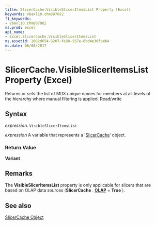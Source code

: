 ```yaml
---
title: SlicerCache.VisibleSlicerItemsList Property (Excel)
keywords: vbaxl10.chm897082
f1_keywords:
- vbaxl10.chm897082
ms.prod: excel
api_name:
- Excel.SlicerCache.VisibleSlicerItemsList
ms.assetid: 1002d654-8207-fe88-567e-8bd4e36fbeb4
ms.date: 06/08/2017
---
```



# SlicerCache.VisibleSlicerItemsList Property (Excel)

Returns or sets the list of MDX unique names for members at all levels of the hierarchy where manual filtering is applied. Read/write


## Syntax

 _expression_. `VisibleSlicerItemsList`

 _expression_ A variable that represents a '[SlicerCache](Excel.SlicerCache.md)' object.


### Return Value

 **Variant**


## Remarks

The  **VisibleSlicerItemsList** property is only applicable for slicers that are based on OLAP data sources (**SlicerCache** . **[OLAP](Excel.SlicerCache.OLAP.md)** = **True** ).


## See also


[SlicerCache Object](Excel.SlicerCache.md)

